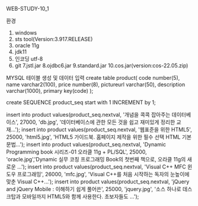 WEB-STUDY-10_1

환경
1. windows
2. sts tool(Version:3.917.RELEASE)
3. oracle 11g
4. jdk11
5. 인코딩 utf-8
6. git
7.jstl.jar
8.ojdbc6.jar
9.standard.jar
10.cos.jar(version:cos-22.05.zip)


MYSQL 테이블 생성 및 데이터 입력
create table product(
  code number(5),
  name varchar2(100),
  price number(8),
  pictureurl varchar(50),
  description varchar(1000),
  primary key(code)
);

create SEQUENCE product_seq start with 1 INCREMENT by 1;

insert into product values(product_seq.nextval, '개념을 콕콕 잡아주는 데이터베이스', 27000, 'db.jpg', '데이터베이스에 관한 모든 것을 쉽고 재미있게 정리한 교재...');
insert into product values(product_seq.nextval, '웹표준을 위한 HTML5', 25000, 'html5.jpg', 'HTML5 가이드북. 홈페이지 제작을 위한 필수 선택 HTML 기본 문법...');
insert into product values(product_seq.nextval, 'Dynamic Programming book 시리즈-01 오라클 11g + PL/SQL', 25000, 'oracle.jpg','Dynamic 실무 코칭 프로그래밍 Book의 첫번째 책으로, 오라클 11g의 새로운 ...');
insert into product values(product_seq.nextval, 'Visual C++ MFC 윈도우 프로그래밍', 26000, 'mfc.jpg', 'Visual C++를 처음 시작하는 독자의 눈높이에 맞춘 Visual C++...');
insert into product values(product_seq.nextval, 'jQuery and jQuery Mobile : 이해하기 쉽게 풀어쓴', 25000, 'jquery.jpg', '소스 하나로 데스크탑과 모바일까지 HTML5와 함께 사용한다. 초보자들도 ...');